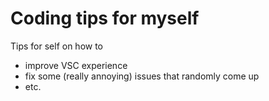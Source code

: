 # Coding tips for myself

Tips for self on how to 
* improve VSC experience
* fix some (really annoying) issues that randomly come up
* etc.

